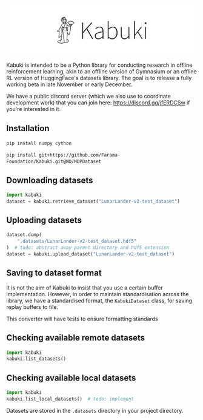 <p align="center">
    <img src="kabuki-text.png" width="500px"/>
</p>
Kabuki is intended to be a Python library for conducting research in offline reinforcement learning, akin to an offline version of Gymnasium or an offline RL version of HuggingFace's datasets library. The goal is to release a fully working beta in late November or early December.

We have a public discord server (which we also use to coordinate development work) that you can join here: https://discord.gg/jfERDCSw if you're interested in it.


## Installation
`pip install numpy cython`

`pip install git+https://github.com/Farama-Foundation/Kabuki.git@WD/MDPDataset`

## Downloading datasets
```python
import kabuki
dataset = kabuki.retrieve_dataset("LunarLander-v2-test_dataset")
```

## Uploading datasets
```python
dataset.dump(
    ".datasets/LunarLander-v2-test_dataset.hdf5"
)  # todo: abstract away parent directory and hdf5 extension
dataset = kabuki.upload_dataset("LunarLander-v2-test_dataset")
```


## Saving to dataset format
It is not the aim of Kabuki to insist that you use a certain buffer implementation. However, in order to maintain standardisation across the library, we have a standardised format, the `KabukiDataset` class, for saving replay buffers to file. 

This converter will have tests to ensure formatting standards

## Checking available remote datasets
```python
import kabuki
kabuki.list_datasets()
```

## Checking available local datasets
```python
import kabuki
kabuki.list_local_datasets()  # todo: implement
```
Datasets are stored in the `.datasets` directory in your project directory.

